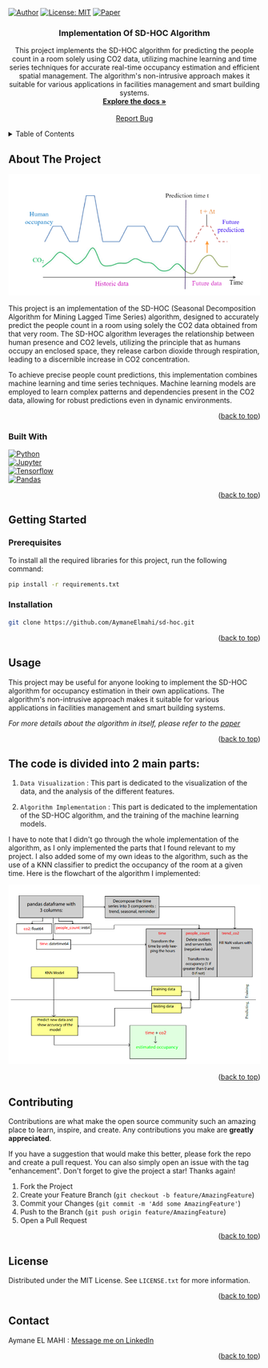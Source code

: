 <!-- Improved compatibility of back to top link: See: https://github.com/othneildrew/Best-README-Template/pull/73 -->

<a name="readme-top"></a>

<!--
*** Thanks for checking out the Best-README-Template. If you have a suggestion
*** that would make this better, please fork the repo and create a pull request
*** or simply open an issue with the tag "enhancement".
*** Don't forget to give the project a star!
*** Thanks again! Now go create something AMAZING! :D
-->

<!-- PROJECT SHIELDS -->
<!--
*** I'm using markdown "reference style" links for readability.
*** Reference links are enclosed in brackets [ ] instead of parentheses ( ).
*** See the bottom of this document for the declaration of the reference variables
*** for contributors-url, forks-url, etc. This is an optional, concise syntax you may use.
*** https://www.markdownguide.org/basic-syntax/#reference-style-links
-->

[![Author](https://img.shields.io/badge/author-@AymaneElmahi-blue)](https://github.com/AymaneElmahi)
[![License: MIT](https://img.shields.io/badge/license-MIT-green.svg)](https://opensource.org/licenses/MIT)
[![Paper](https://img.shields.io/badge/paper-here-svg)](<https://github.com/cruiseresearchgroup/SD-HOC-Seasonal-Decomposition-Algorithm-for-Mining-Lagged-Time-Series/blob/master/paper/AusDM2017_IrvanAriefAng_(CCIS).pdf>)

<!-- PROJECT LOGO -->
<!-- <br />
<div align="center">
  <a href="https://github.com/AymaneElmahi/sd-hoc">
    <img src="images/logo_written.png" alt="Logo" width="80" height="80">
  </a> -->

<h3 align="center">Implementation Of SD-HOC Algorithm </h3>

  <p align="center">
    This project implements the SD-HOC algorithm for predicting the people count in a room solely using CO2 data, utilizing machine learning and time series techniques for accurate real-time occupancy estimation and efficient spatial management. The algorithm's non-intrusive approach makes it suitable for various applications in facilities management and smart building systems.
    <br />
    <a href="https://github.com/AymaneElmahi/sd-hoc"><strong>Explore the docs »</strong></a>
    <br />
    <br />
    <!-- <a href="https://github.com/AymaneElmahi/sd-hoc">View Demo</a> -->
    <a href="https://github.com/AymaneElmahi/sd-hoc/issues">Report Bug</a>
    <!-- ·
    <a href="https://github.com/AymaneElmahi/sd-hoc/issues">Request Feature</a> -->
  </p>
</div>

<!-- TABLE OF CONTENTS -->
<details>
  <summary>Table of Contents</summary>
  <ol>
    <li>
      <a href="#about-the-project">About The Project</a>
      <ul>
        <li><a href="#built-with">Built With</a></li>
      </ul>
    </li>
    <li>
      <a href="#getting-started">Getting Started</a>
      <ul>
        <li><a href="#prerequisites">Prerequisites</a></li>
        <li><a href="#installation">Installation</a></li>
      </ul>
    </li>
    <li><a href="#usage">Usage</a></li>
    <!-- <li><a href="#roadmap">Roadmap</a></li> -->
    <!-- <li><a href="#contributing">Contributing</a></li> -->
    <li><a href="#license">License</a></li>
    <li><a href="#contact">Contact</a></li>
    <!-- <li><a href="#acknowledgments">Acknowledgments</a></li> -->
  </ol>
</details>

<!-- ABOUT THE PROJECT -->

## About The Project

![Product Name Screen Shot][product-screenshot]

This project is an implementation of the SD-HOC (Seasonal Decomposition Algorithm for Mining Lagged Time Series) algorithm, designed to accurately predict the people count in a room using solely the CO2 data obtained from that very room. The SD-HOC algorithm leverages the relationship between human presence and CO2 levels, utilizing the principle that as humans occupy an enclosed space, they release carbon dioxide through respiration, leading to a discernible increase in CO2 concentration.

To achieve precise people count predictions, this implementation combines machine learning and time series techniques. Machine learning models are employed to learn complex patterns and dependencies present in the CO2 data, allowing for robust predictions even in dynamic environments.

<p align="right">(<a href="#readme-top">back to top</a>)</p>

### Built With

<!-- python, jupyter, tensorflow, pandas -->

[![Python](https://img.shields.io/badge/python-3.9.0-blue)](https://www.python.org/downloads/release/python-390/)  
[![Jupyter](https://img.shields.io/badge/jupyter-6.1.4-orange)](https://jupyter.org/)  
[![Tensorflow](https://img.shields.io/badge/tensorflow-2.4.0-red)](https://www.tensorflow.org/)  
[![Pandas](https://img.shields.io/badge/pandas-1.2.0-yellow)](https://pandas.pydata.org/)

<p align="right">(<a href="#readme-top">back to top</a>)</p>

<!-- GETTING STARTED -->

## Getting Started
### Prerequisites

To install all the required libraries for this project, run the following command:

```sh
pip install -r requirements.txt
```

### Installation

```sh
git clone https://github.com/AymaneElmahi/sd-hoc.git
```

<p align="right">(<a href="#readme-top">back to top</a>)</p>

<!-- USAGE EXAMPLES -->

## Usage

This project may be useful for anyone looking to implement the SD-HOC algorithm for occupancy estimation in their own applications. The algorithm's non-intrusive approach makes it suitable for various applications in facilities management and smart building systems.

_For more details about the algorithm in itself, please refer to the [paper](https://github.com/cruiseresearchgroup/SD-HOC-Seasonal-Decomposition-Algorithm-for-Mining-Lagged-Time-Series/blob/master/paper/AusDM2017_IrvanAriefAng_(CCIS).pdf)_

<p align="right">(<a href="#readme-top">back to top</a>)</p>

<!-- ROADMAP -->

## The code is divided into 2 main parts:

1. `Data Visualization` : This part is dedicated to the visualization of the data, and the analysis of the different features.

2. `Algorithm Implementation` : This part is dedicated to the implementation of the SD-HOC algorithm, and the training of the machine learning models.

I have to note that I didn't go through the whole implementation of the algorithm, as I only implemented the parts that I found relevant to my project. I also added some of my own ideas to the algorithm, such as the use of a KNN classifier to predict the occupancy of the room at a given time.
Here is the flowchart of the algorithm I implemented:

![Flowchart][flowchart]

<p align="right">(<a href="#readme-top">back to top</a>)</p>

<!-- CONTRIBUTING -->

## Contributing

Contributions are what make the open source community such an amazing place to learn, inspire, and create. Any contributions you make are **greatly appreciated**.

If you have a suggestion that would make this better, please fork the repo and create a pull request. You can also simply open an issue with the tag "enhancement".
Don't forget to give the project a star! Thanks again!

1. Fork the Project
2. Create your Feature Branch (`git checkout -b feature/AmazingFeature`)
3. Commit your Changes (`git commit -m 'Add some AmazingFeature'`)
4. Push to the Branch (`git push origin feature/AmazingFeature`)
5. Open a Pull Request

<p align="right">(<a href="#readme-top">back to top</a>)</p>

<!-- LICENSE -->

## License

Distributed under the MIT License. See `LICENSE.txt` for more information.

<p align="right">(<a href="#readme-top">back to top</a>)</p>

<!-- CONTACT -->

## Contact

Aymane EL MAHI : [Message me on LinkedIn](https://www.linkedin.com/in/aymane-elmahi)

<p align="right">(<a href="#readme-top">back to top</a>)</p>

<!-- ACKNOWLEDGMENTS -->

<!-- ## Acknowledgments

- []()
- []()
- []() -->
<!--
<p align="right">(<a href="#readme-top">back to top</a>)</p> -->

<!-- MARKDOWN LINKS & IMAGES -->
<!-- https://www.markdownguide.org/basic-syntax/#reference-style-links -->

[contributors-shield]: https://img.shields.io/github/contributors/AymaneElmahi/sd-hoc.svg?style=for-the-badge
[contributors-url]: https://github.com/AymaneElmahi/sd-hoc/graphs/contributors
[forks-shield]: https://img.shields.io/github/forks/AymaneElmahi/sd-hoc.svg?style=for-the-badge
[forks-url]: https://github.com/AymaneElmahi/sd-hoc/network/members
[stars-shield]: https://img.shields.io/github/stars/AymaneElmahi/sd-hoc.svg?style=for-the-badge
[stars-url]: https://github.com/AymaneElmahi/sd-hoc/stargazers
[issues-shield]: https://img.shields.io/github/issues/AymaneElmahi/sd-hoc.svg?style=for-the-badge
[issues-url]: https://github.com/AymaneElmahi/sd-hoc/issues
[license-shield]: https://img.shields.io/github/license/AymaneElmahi/sd-hoc.svg?style=for-the-badge
[license-url]: https://github.com/AymaneElmahi/sd-hoc/blob/master/LICENSE.txt
[linkedin-shield]: https://img.shields.io/badge/-LinkedIn-black.svg?style=for-the-badge&logo=linkedin&colorB=555
[linkedin-url]: https://linkedin.com/in/aymane-elmahi
[product-screenshot]: images/about_the_project_screenshot.png
[Flowchart]: images/flowchart.png
[Next.js]: https://img.shields.io/badge/next.js-000000?style=for-the-badge&logo=nextdotjs&logoColor=white
[Next-url]: https://nextjs.org/
[React.js]: https://img.shields.io/badge/React-20232A?style=for-the-badge&logo=react&logoColor=61DAFB
[React-url]: https://reactjs.org/
[Vue.js]: https://img.shields.io/badge/Vue.js-35495E?style=for-the-badge&logo=vuedotjs&logoColor=4FC08D
[Vue-url]: https://vuejs.org/
[Angular.io]: https://img.shields.io/badge/Angular-DD0031?style=for-the-badge&logo=angular&logoColor=white
[Angular-url]: https://angular.io/
[Svelte.dev]: https://img.shields.io/badge/Svelte-4A4A55?style=for-the-badge&logo=svelte&logoColor=FF3E00
[Svelte-url]: https://svelte.dev/
[Laravel.com]: https://img.shields.io/badge/Laravel-FF2D20?style=for-the-badge&logo=laravel&logoColor=white
[Laravel-url]: https://laravel.com
[Bootstrap.com]: https://img.shields.io/badge/Bootstrap-563D7C?style=for-the-badge&logo=bootstrap&logoColor=white
[Bootstrap-url]: https://getbootstrap.com
[JQuery.com]: https://img.shields.io/badge/jQuery-0769AD?style=for-the-badge&logo=jquery&logoColor=white
[JQuery-url]: https://jquery.com
